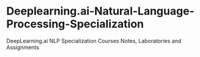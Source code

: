# Deeplearning.ai-Natural-Language-Processing-Specialization
DeepLearning.ai NLP Specialization Courses Notes, Laboratories and Assignments
